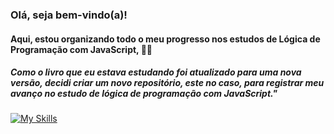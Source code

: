 ### Olá, seja bem-vindo(a)!<br/>

#### Aqui, estou organizando todo o meu progresso nos estudos de Lógica de Programação com JavaScript, 👨‍💻
##### Como o livro que eu estava estudando foi atualizado para uma nova versão, decidi criar um novo repositório, este no caso, para registrar meu avanço no estudo de lógica de programação com JavaScript."
[![My Skills](https://skillicons.dev/icons?i=js)](https://skillicons.dev)

